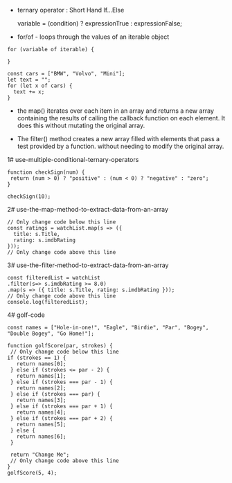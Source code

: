 
* ternary operator : Short Hand If...Else


   variable = (condition) ? expressionTrue :  expressionFalse;

* for/of - loops through the values of an iterable object
```
for (variable of iterable) {
  
}
```
```
const cars = ["BMW", "Volvo", "Mini"];
let text = "";
for (let x of cars) {
  text += x;
}
```
* the map() 
iterates over each item in an array and returns a new array containing the results of calling the callback function on each element.
 It does this without mutating the original array.

* The filter() method creates a new array filled with elements that pass a test provided by a function.
without needing to modify the original array.

1# use-multiple-conditional-ternary-operators

```
function checkSign(num) {
 return (num > 0) ? "positive" : (num < 0) ? "negative" : "zero";
}

checkSign(10);
```
2# use-the-map-method-to-extract-data-from-an-array

```
// Only change code below this line
const ratings = watchList.map(s => ({
  title: s.Title,
  rating: s.imdbRating
}));
// Only change code above this line
```
3# use-the-filter-method-to-extract-data-from-an-array

```
const filteredList = watchList
.filter(s=> s.imdbRating >= 8.0)
.map(s => ({ title: s.Title, rating: s.imdbRating }));
// Only change code above this line
console.log(filteredList);
```
 4# golf-code

 ```
 const names = ["Hole-in-one!", "Eagle", "Birdie", "Par", "Bogey", "Double Bogey", "Go Home!"];

function golfScore(par, strokes) {
  // Only change code below this line
 if (strokes == 1) {
    return names[0];
  } else if (strokes <= par - 2) {
    return names[1];
  } else if (strokes === par - 1) {
    return names[2];
  } else if (strokes === par) {
    return names[3];
  } else if (strokes === par + 1) {
    return names[4];
  } else if (strokes === par + 2) {
    return names[5];
  } else {
    return names[6];
  }

  return "Change Me";
  // Only change code above this line
}
golfScore(5, 4);
```








